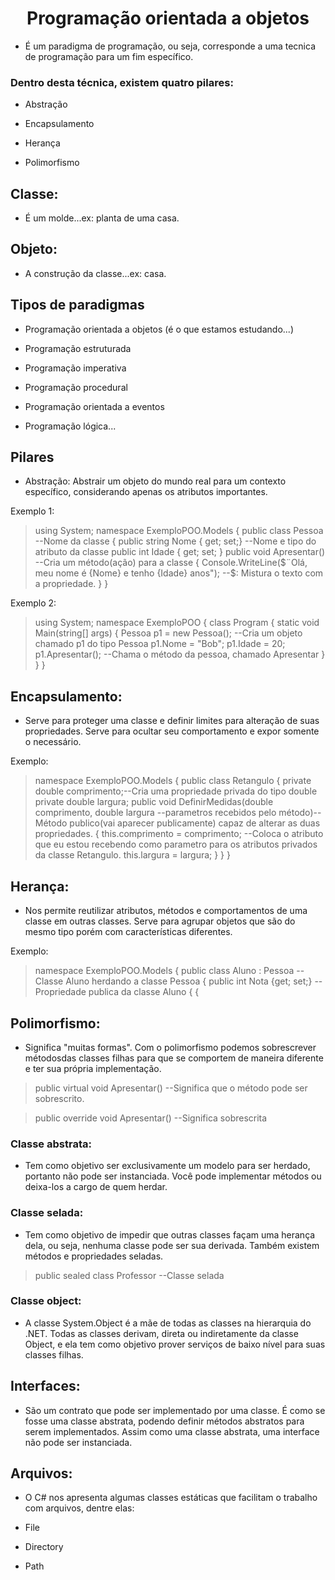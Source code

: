 <div align="center">
<h1>Programação orientada a objetos</h1>
</div>

* É um paradigma de programação, ou seja, corresponde a uma tecnica de programação para um fim específico.
### Dentro desta técnica, existem quatro pilares:

* Abstração

* Encapsulamento

* Herança

* Polimorfismo

## Classe: 
* É um molde...ex: planta de uma casa.

## Objeto: 
* A construção da classe...ex: casa.

## Tipos de paradigmas

* Programação orientada a objetos (é o que estamos estudando...)

* Programação estruturada

* Programação imperativa

* Programação procedural

* Programação orientada a eventos

* Programação lógica...

## Pilares

* Abstração: Abstrair um objeto do mundo real para um contexto específico, considerando apenas os atributos importantes.

Exemplo 1:
> using System;
namespace ExemploPOO.Models
{
public class Pessoa --Nome da classe
{
public string Nome { get; set;} --Nome e tipo do atributo da classe
public int Idade { get; set; }
public void Apresentar() --Cria um método(ação) para a classe
{
Console.WriteLine($¨Olá, meu nome é {Nome} e tenho {Idade} anos"); --$: Mistura o texto com a propriedade.
}
}

Exemplo 2:
> using System;
namespace ExemploPOO
{
class Program
{
static void Main(string[] args)
{
Pessoa p1 = new Pessoa(); --Cria um objeto chamado p1 do tipo Pessoa
p1.Nome = "Bob";
p1.Idade = 20;
p1.Apresentar(); --Chama o método da pessoa, chamado Apresentar
}
}
}

## Encapsulamento: 
* Serve para proteger uma classe e definir limites para alteração de suas propriedades. Serve para ocultar seu comportamento e expor somente o necessário.

Exemplo:
> namespace ExemploPOO.Models
{
public class Retangulo
{
private double comprimento;--Cria uma propriedade privada do tipo double
private double largura;
public void DefinirMedidas(double comprimento, double largura --parametros recebidos pelo método)--Método publico(vai aparecer publicamente) capaz de alterar as duas propriedades.
{
this.comprimento = comprimento; --Coloca o atributo que eu estou recebendo como parametro para os atributos privados da classe Retangulo.
this.largura = largura;
}
}
}

## Herança: 
* Nos permite reutilizar atributos, métodos e comportamentos de uma classe em outras classes. Serve para agrupar objetos que são do mesmo tipo porém com características diferentes.

Exemplo:
>namespace ExemploPOO.Models
{
public class Aluno : Pessoa --Classe Aluno herdando a classe Pessoa
{
public int Nota {get; set;} --Propriedade publica da classe Aluno
{
{

## Polimorfismo: 
* Significa "muitas formas". Com o polimorfismo podemos sobrescrever métodosdas classes filhas para que se comportem de maneira diferente e ter sua própria implementação.

> public virtual void Apresentar() --Significa que o método pode ser sobrescrito.

> public override void Apresentar() --Significa sobrescrita

### Classe abstrata: 
* Tem como objetivo ser exclusivamente um modelo para ser herdado, portanto não pode ser instanciada. Você pode implementar métodos ou deixa-los a cargo de quem herdar.

### Classe selada: 
* Tem como objetivo de impedir que outras classes façam uma herança dela, ou seja, nenhuma classe pode ser sua derivada. Também existem métodos e propriedades seladas.

> public sealed class Professor --Classe selada

### Classe object: 
* A classe System.Object é a mãe de todas as classes na hierarquia do .NET. Todas as classes derivam, direta ou indiretamente da classe Object, e ela tem como objetivo prover serviços de baixo nível para suas classes filhas.

## Interfaces: 
* São um contrato que pode ser implementado por uma classe. É como se fosse uma classe abstrata, podendo definir métodos abstratos para serem implementados. Assim como uma classe abstrata, uma interface não pode ser instanciada.

## Arquivos: 
* O C# nos apresenta algumas classes estáticas que facilitam o trabalho com arquivos, dentre elas:

* File

* Directory

* Path


